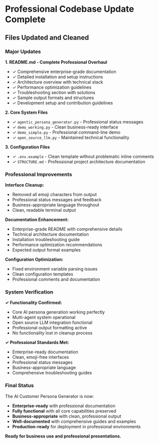 # Professional Codebase Update Complete

## Files Updated and Cleaned

### Major Updates

**1. README.md - Complete Professional Overhaul**
- ✓ Comprehensive enterprise-grade documentation
- ✓ Detailed installation and setup instructions  
- ✓ Architecture overview with technical stack
- ✓ Performance optimization guidelines
- ✓ Troubleshooting section with solutions
- ✓ Sample output formats and structures
- ✓ Development setup and contribution guidelines

**2. Core System Files**
- ✓ `agentic_persona_generator.py` - Professional status messages
- ✓ `demo_working.py` - Clean business-ready interface
- ✓ `demo_simple.py` - Professional command-line demo
- ✓ `open_source_llm.py` - Maintained technical functionality

**3. Configuration Files**
- ✓ `.env.example` - Clean template without problematic inline comments
- ✓ `STRUCTURE.md` - Professional project architecture documentation

### Professional Improvements

**Interface Cleanup:**
- Removed all emoji characters from output
- Professional status messages and feedback
- Business-appropriate language throughout
- Clean, readable terminal output

**Documentation Enhancement:**
- Enterprise-grade README with comprehensive details
- Technical architecture documentation
- Installation troubleshooting guide
- Performance optimization recommendations
- Expected output format examples

**Configuration Optimization:**
- Fixed environment variable parsing issues
- Clean configuration templates
- Professional comments and documentation

### System Verification

**✓ Functionality Confirmed:**
- Core AI persona generation working perfectly
- Multi-agent system operational  
- Open source LLM integration functional
- Professional output formatting active
- No functionality lost in cleanup process

**✓ Professional Standards Met:**
- Enterprise-ready documentation
- Clean, emoji-free interfaces
- Professional status messages
- Business-appropriate language
- Comprehensive troubleshooting guides

### Final Status

The AI Customer Persona Generator is now:
- **Enterprise-ready** with professional documentation
- **Fully functional** with all core capabilities preserved
- **Business-appropriate** with clean, professional output
- **Well-documented** with comprehensive guides and examples
- **Production-ready** for deployment in professional environments

**Ready for business use and professional presentations.**
